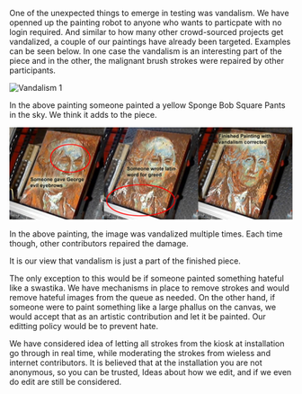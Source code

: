 One of the unexpected things to emerge in testing was vandalism.  We have openned up the painting robot to anyone who wants to particpate with no login required.  And similar to how many other crowd-sourced projects get vandalized, a couple of our paintings have already been targeted.  Examples can be seen below.  In one case the vandalism is an interesting part of the piece and in the other, the malignant brush strokes were repaired by other participants.

![Vandalism 1](project_images/spongebobvandalism.jpg?raw=true "Vandalism 1")

In the above painting someone painted a yellow Sponge Bob Square Pants in the sky.  We think it adds to the piece.

![Vandalism 2](project_images/georgevandalism.jpg?raw=true "Vandalism 2")

In the above painting, the image was vandalized multiple times.  Each time though, other contributors repaired the damage.

It is our view that vandalism is just a part of the finished piece.  

The only exception to this would be if someone painted something hateful like a swastika.  We have mechanisms in place to remove strokes and would remove hateful images from the queue as needed.  On the other hand, if someone were to paint something like a large phallus on the canvas, we would accept that as an artistic contribution and let it be painted.  Our editting policy would be to prevent hate.

We have considered idea of letting all strokes from the kiosk at installation go through in real time, while moderating the strokes from wieless and internet contributors.  It is believed that at the installation you are not anonymous, so you can be trusted,  Ideas about how we edit, and if we even do edit are still be considered.